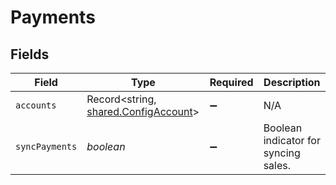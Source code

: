 # Payments


## Fields

| Field                                                                               | Type                                                                                | Required                                                                            | Description                                                                         |
| ----------------------------------------------------------------------------------- | ----------------------------------------------------------------------------------- | ----------------------------------------------------------------------------------- | ----------------------------------------------------------------------------------- |
| `accounts`                                                                          | Record<string, [shared.ConfigAccount](../../../sdk/models/shared/configaccount.md)> | :heavy_minus_sign:                                                                  | N/A                                                                                 |
| `syncPayments`                                                                      | *boolean*                                                                           | :heavy_minus_sign:                                                                  | Boolean indicator for syncing sales.                                                |